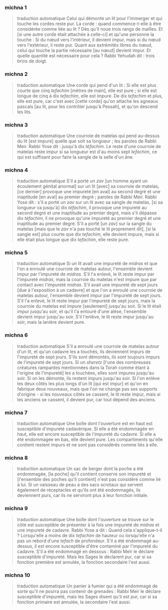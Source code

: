 
### michna 1
> traduction automatique
Celui qui démonte un lit pour l'immerger et qui touche les cordes reste pur.  La corde : quand commence-t-elle à être considérée comme liée au lit ?  Dès qu'il noue trois rangs de mailles. Et [si une autre corde était attachée à celle-ci] et qu'une personne la touche : Si du nœud vers l'intérieur, il devient impur, mais si du nœud vers l'extérieur, il reste pur. Quant aux extrémités libres du nœud, celui qui touche la partie nécessaire [au nœud] devient impur. Et quelle quantité est nécessaire pour cela ? Rabbi Yehudah dit : trois brins de doigt.

### michna 2
> traduction automatique
Une corde qui pend d'un lit : Si elle est plus courte que cinq <em>tefachim</em> [mètres de main], elle est pure ; si elle est longue de cinq à dix <em>tefachim</em>, elle est impure. De dix <em>tefachim</em> et plus, elle est pure, car c'est avec [cette corde] qu'on attache les agneaux pascals [au lit, pour les contrôler jusqu'à Pessah], et qu'on descend les lits.

### michna 3
> traduction automatique
Une courroie de matelas qui pend au-dessus du lit [est impure] quelle que soit sa longueur ; les paroles de Rabbi Meir. Rabbi Yose dit : jusqu'à dix <em>téfachim</em>. Le reste d'une courroie de matelas reste impur si sa longueur est d'au moins sept <em>tefachim</em>, ce qui est suffisant pour faire la sangle de la selle d'un âne.

### michna 4
> traduction automatique
S'il a porté un <em>zav</em> [un homme ayant un écoulement génital anormal] sur un lit [avec] sa courroie de matelas, [ce dernier] provoque une impureté [en aval] au second degré et une inaptitude [en aval] au premier degré ; paroles de Rabbi Meir. Rabbi Yose dit : s'il a porté un <em>zav</em> sur un lit avec sa sangle de matelas, [si sa longueur va jusqu'à] dix <em>téfachim</em>, il provoque une impureté au second degré et une inaptitude au premier degré, mais s'il dépasse dix <em>téfachim</em>, il ne provoque qu'une impureté au premier degré et une inaptitude au premier degré. S'il a porté [un <em>zav</em>] sur la sangle du matelas [mais que le <em>zav</em> n'a pas touché le lit proprement dit], [si la sangle est] plus courte que dix <em>tefachim</em>, elle devient impure, mais si elle était plus longue que dix <em>tefachim</em>, elle reste pure.

### michna 5
> traduction automatique
Si un lit avait une impureté de <em>midras</em> et que l'on a enroulé une courroie de matelas autour, l'ensemble devient impur par l'impureté de <em>midras</em>. S'il l'a enlevé, le lit reste impur par l'impureté <em>midras</em>, mais la courroie du matelas n'est impure que par contact avec l'impureté <em>midras</em>. S'il avait une impureté de sept jours [due à l'exposition à un cadavre] et que l'on a enroulé une courroie de matelas autour, l'ensemble devient impur par l'impureté de sept jours.  S'il l'a enlevé, le lit reste impur par l'impureté de sept jours, mais la courroie du matelas est impure [seulement] jusqu'au soir. Si le lit était impur jusqu'au soir, et qu'il l'a entouré d'une alèse, l'ensemble devient impur jusqu'au soir. S'il l'enlève, le lit reste impur jusqu'au soir, mais la lanière devient pure.

### michna 6
> traduction automatique
S'il a enroulé une courroie de matelas autour d'un lit, et qu'un cadavre les a touchés, ils deviennent impurs de l'impureté de sept jours. S'ils sont démontés, ils sont toujours impurs de l'impureté de sept jours. Si un <em>sheretz</em> [l'une des nombreuses créatures rampantes mentionnées dans la Torah comme étant à l'origine de l'impureté] les a touchées, elles sont impures jusqu'au soir. Si on les démonte, ils restent impurs jusqu'au soir. Si l'on enlève les deux côtés les plus longs d'un lit [qui est impur] et qu'on en fabrique deux nouveaux, mais que l'on ne change pas ses supports d'origine - si les nouveaux côtés se cassent, le lit reste impur, mais si les anciens se cassent, il devient pur, car tout dépend des anciens.

### michna 7
> traduction automatique
Une boîte dont l'ouverture est en haut est susceptible d'impureté cadavérique. Si elle a été endommagée en haut, elle est encore susceptible de l'impureté du cadavre. Si elle a été endommagée en bas, elle devient pure. Les compartiments qu'elle contient restent impurs et ne sont pas considérés comme liés à elle.

### michna 8
> traduction automatique
Un sac de berger dont la poche a été endommagée, [la poche] qu'il contient conserve son impureté et [l'ensemble des poches qu'il contient] n'est pas considéré comme lié à lui. Si un vaisseau de peau a des sacs scrotaux qui servent également de réceptacles et qu'ils ont été endommagés, ils deviennent purs, car ils ne serviront plus à leur fonction initiale.

### michna 9
> traduction automatique
Une boîte dont l'ouverture se trouve sur le côté est susceptible de présenter à la fois une impureté de <em>midras</em> et une impureté de cadavre. Rabbi Yose a dit : Quand cela s'applique-t-il ? Lorsqu'elle a moins de dix <em>tefachim</em> de hauteur ou lorsqu'elle n'a pas un rebord d'une <em>tefach</em> de profondeur. S'il a été endommagé au-dessus, il est encore susceptible d'être contaminé par l'impureté du cadavre. S'il a été endommagé en dessous : Rabbi Meïr le déclare susceptible d'impureté. Mais les Sages le déclarent pur, car si sa fonction première est annulée, la fonction secondaire l'est aussi.

### michna 10
> traduction automatique
Un panier à fumier qui a été endommagé de sorte qu'il ne pourra pas contenir de grenades :  Rabbi Meir le déclare susceptible d'impureté, mais les Sages disent qu'il est pur, car si sa fonction primaire est annulée, la secondaire l'est aussi.
